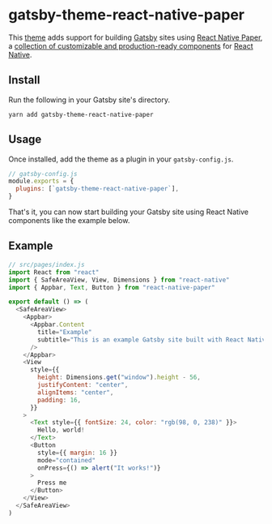 # gatsby-theme-react-native-paper

This [theme](https://www.gatsbyjs.org/docs/themes/) adds support for building [Gatsby](https://www.gatsbyjs.org) sites using [React Native Paper](https://github.com/callstack/react-native-paper), a [collection of customizable and production-ready components](https://callstack.github.io/react-native-paper/index.html) for [React Native](https://github.com/facebook/react-native).

## Install

Run the following in your Gatsby site's directory.

```shell
yarn add gatsby-theme-react-native-paper
```

## Usage

Once installed, add the theme as a plugin in your `gatsby-config.js`.

```javascript
// gatsby-config.js
module.exports = {
  plugins: [`gatsby-theme-react-native-paper`],
}
```

That's it, you can now start building your Gatsby site using React Native components like the example below.

## Example

```javascript
// src/pages/index.js
import React from "react"
import { SafeAreaView, View, Dimensions } from "react-native"
import { Appbar, Text, Button } from "react-native-paper"

export default () => (
  <SafeAreaView>
    <Appbar>
      <Appbar.Content
        title="Example"
        subtitle="This is an example Gatsby site built with React Native Paper components."
      />
    </Appbar>
    <View
      style={{
        height: Dimensions.get("window").height - 56,
        justifyContent: "center",
        alignItems: "center",
        padding: 16,
      }}
    >
      <Text style={{ fontSize: 24, color: "rgb(98, 0, 238)" }}>
        Hello, world!
      </Text>
      <Button
        style={{ margin: 16 }}
        mode="contained"
        onPress={() => alert("It works!")}
      >
        Press me
      </Button>
    </View>
  </SafeAreaView>
)
```
